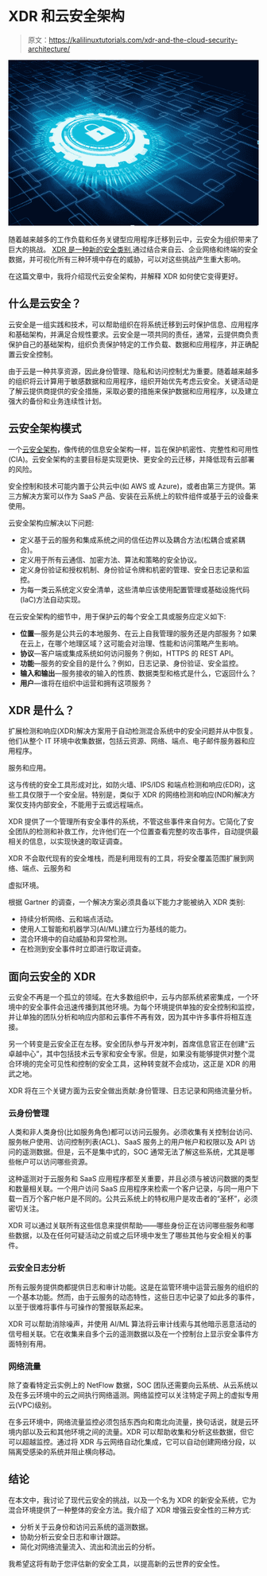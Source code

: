 # XDR 和云安全架构

> 原文：<https://kalilinuxtutorials.com/xdr-and-the-cloud-security-architecture/>

[![DNS Rebinding Tool : DNS Rebind Tool With Custom Scripts](img/1de6b9be22f8cffb31adadaba7b3e529.png "DNS Rebinding Tool : DNS Rebind Tool With Custom Scripts")](https://1.bp.blogspot.com/-7KCtm48Ral8/YRPw7yGq58I/AAAAAAAAOXc/c6VvXwAu-EcadCYDpbl0kYWz87x4LwgHgCLcBGAsYHQ/s16000/xdr.PNG)

随着越来越多的工作负载和任务关键型应用程序迁移到云中，云安全为组织带来了巨大的挑战。 [XDR 是一种新的安全类别](https://www.cynet.com/xdr-security/understanding-xdr-security-concepts-features-and-use-cases/),通过结合来自云、企业网络和终端的安全数据，并可视化所有三种环境中存在的威胁，可以对这些挑战产生重大影响。

在这篇文章中，我将介绍现代云安全架构，并解释 XDR 如何使它变得更好。

## **什么是云安全？**

云安全是一组实践和技术，可以帮助组织在将系统迁移到云时保护信息、应用程序和基础架构，并满足合规性要求。云安全是一项共同的责任，通常，云提供商负责保护自己的基础架构，组织负责保护特定的工作负载、数据和应用程序，并正确配置云安全控制。

由于云是一种共享资源，因此身份管理、隐私和访问控制尤为重要。随着越来越多的组织将云计算用于敏感数据和应用程序，组织开始优先考虑云安全。关键活动是了解云提供商提供的安全措施，采取必要的措施来保护数据和应用程序，以及建立强大的备份和业务连续性计划。

## 云安全架构模式

一个[云安全架构](https://cloud.netapp.com/blog/blg-cloud-security-architecture-for-iaas-paas-and-saas)，像传统的信息安全架构一样，旨在保护机密性、完整性和可用性(CIA)。云安全架构的主要目标是实现更快、更安全的云迁移，并降低现有云部署的风险。

安全控制和技术可能内置于公共云中(如 AWS 或 Azure)，或者由第三方提供。第三方解决方案可以作为 SaaS 产品、安装在云系统上的软件组件或基于云的设备来使用。

云安全架构应解决以下问题:

*   定义基于云的服务和集成系统之间的信任边界以及耦合方法(松耦合或紧耦合)。
*   定义用于所有云通信、加密方法、算法和策略的安全协议。
*   定义身份验证和授权机制、身份验证令牌和机密的管理、安全日志记录和监控。
*   为每一类云系统定义安全清单，这些清单应该使用配置管理或基础设施代码(IaC)方法自动实现。

在云安全架构的细节中，用于保护云的每个安全工具或服务应定义如下:

*   **位置**—服务是公共云的本地服务、在云上自我管理的服务还是内部服务？如果在云上，在哪个地理区域？这可能会对治理、性能和访问策略产生影响。
*   **协议**—客户端或集成系统如何访问服务？例如，HTTPS 的 REST API。
*   **功能**—服务的安全目的是什么？例如，日志记录、身份验证、安全监控。
*   **输入和输出**—服务接收的输入的性质、数据类型和格式是什么，它返回什么？
*   **用户**—谁将在组织中运营和拥有这项服务？

## XDR 是什么？

扩展检测和响应(XDR)解决方案用于自动检测混合系统中的安全问题并从中恢复。他们从整个 IT 环境中收集数据，包括云资源、网络、端点、电子邮件服务器和应用程序。

服务和应用。

这与传统的安全工具形成对比，如防火墙、IPS/IDS 和端点检测和响应(EDR)，这些工具仅限于一个安全层。特别是，类似于 XDR 的网络检测和响应(NDR)解决方案仅支持内部安全，不能用于云或远程端点。

XDR 提供了一个管理所有安全事件的系统，不管这些事件来自何方。它简化了安全团队的检测和补救工作，允许他们在一个位置查看完整的攻击事件，自动提供最相关的信息，以实现快速的取证调查。

XDR 不会取代现有的安全堆栈，而是利用现有的工具，将安全覆盖范围扩展到网络、端点、云服务和

虚拟环境。

根据 Gartner 的调查，一个解决方案必须具备以下能力才能被纳入 XDR 类别:

*   持续分析网络、云和端点活动。
*   使用人工智能和机器学习(AI/ML)建立行为基线的能力。
*   混合环境中的自动威胁和异常检测。
*   在检测到安全事件时立即进行取证调查。

## 面向云安全的 XDR

云安全不再是一个孤立的领域。在大多数组织中，云与内部系统紧密集成，一个环境中的安全事件会迅速传播到其他环境。为每个环境提供单独的安全控制和监控，并让单独的团队分析和响应内部和云事件不再有效，因为其中许多事件将相互连接。

另一个转变是云安全正在左移。安全团队参与开发冲刺，首席信息官正在创建“云卓越中心”，其中包括技术云专家和安全专家。但是，如果没有能够提供对整个混合环境的完全可见性和控制的安全工具，这种转变就不会成功，这正是 XDR 的用武之地。

XDR 将在三个关键方面为云安全做出贡献:身份管理、日志记录和网络流量分析。

### 云身份管理

人类和非人类身份(比如服务角色)都可以访问云服务。必须收集有关控制台访问、服务帐户使用、访问控制列表(ACL)、SaaS 服务上的用户帐户和权限以及 API 访问的遥测数据。但是，云不是集中式的，SOC 通常无法了解这些系统，尤其是哪些帐户可以访问哪些资源。

这种遥测对于云服务和 SaaS 应用程序都至关重要，并且必须与被访问数据的类型和数量相关联。一个用户访问 SaaS 应用程序来检索一个客户记录，与同一用户下载一百万个客户帐户是不同的。公共云系统上的特权用户是攻击者的“圣杯”，必须密切关注。

XDR 可以通过关联所有这些信息来提供帮助——哪些身份正在访问哪些服务和哪些数据，以及在任何可疑活动之前或之后环境中发生了哪些其他与安全相关的事件。

### 云安全日志分析

所有云服务提供商都提供日志和审计功能。这是在监管环境中运营云服务的组织的一个基本功能。然而，由于云服务的动态特性，这些日志中记录了如此多的事件，以至于很难将事件与可操作的警报联系起来。

XDR 可以帮助消除噪声，并使用 AI/ML 算法将云审计线索与其他暗示恶意活动的信号相关联。它在收集来自多个云的遥测数据以及在一个控制台上显示安全事件方面特别有用。

### 网络流量

除了查看特定云实例上的 NetFlow 数据，SOC 团队还需要向云系统、从云系统以及在多云环境中的云之间执行网络遥测。网络监控可以关注特定子网上的虚拟专用云(VPC)级别。

在多云环境中，网络流量监控必须包括东西向和南北向流量，换句话说，就是云环境内部以及云和其他环境之间的流量。XDR 可以帮助收集和分析这些数据，但它可以超越监控。通过将 XDR 与云网络自动化集成，它可以自动创建网络分段，以隔离受感染的系统并阻止横向移动。

## 结论

在本文中，我讨论了现代云安全的挑战，以及一个名为 XDR 的新安全系统，它为混合环境提供了一种整体的安全方法。我介绍了 XDR 增强云安全性的三种方式:

*   分析关于云身份和访问云系统的遥测数据。
*   协助分析云安全日志和审计跟踪。
*   简化对网络流量流入、流出和流出云的分析。

我希望这将有助于您评估新的安全工具，以提高新的云世界的安全性。